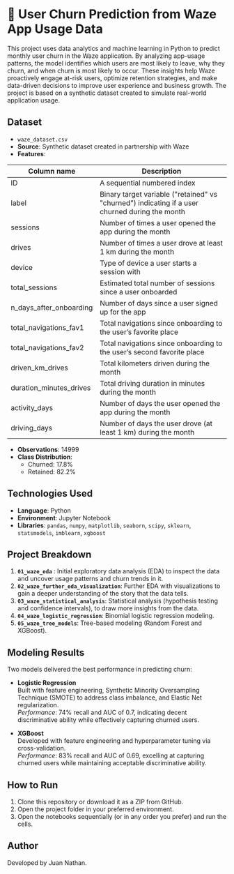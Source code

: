# 🚗 User Churn Prediction from Waze App Usage Data

This project uses data analytics and machine learning in Python to predict monthly user churn in the Waze application. By analyzing app-usage patterns, the model identifies which users are most likely to leave, why they churn, and when churn is most likely to occur. These insights help Waze proactively engage at-risk users, optimize retention strategies, and make data-driven decisions to improve user experience and business growth. The project is based on a synthetic dataset created to simulate real-world application usage.

## Dataset

- `waze_dataset.csv`
- **Source**: Synthetic dataset created in partnership with Waze
- **Features**:

| Column name              | Description                                                                                     |
|------------------------- |-------------------------------------------------------------------------------------------------|
| ID                       | A sequential numbered index                                                                     |
| label                    | Binary target variable ("retained" vs "churned") indicating if a user churned during the month  |
| sessions                 | Number of times a user opened the app during the month                                          |
| drives                   | Number of times a user drove at least 1 km during the month                                     |
| device                   | Type of device a user starts a session with                                                     |
| total_sessions           | Estimated total number of sessions since a user onboarded                                       |
| n_days_after_onboarding  | Number of days since a user signed up for the app                                               |
| total_navigations_fav1   | Total navigations since onboarding to the user’s favorite place                                 |
| total_navigations_fav2   | Total navigations since onboarding to the user’s second favorite place                          |
| driven_km_drives         | Total kilometers driven during the month                                                        |
| duration_minutes_drives  | Total driving duration in minutes during the month                                              |
| activity_days            | Number of days the user opened the app during the month                                         |
| driving_days             | Number of days the user drove (at least 1 km) during the month                                  |

- **Observations**: 14999
- **Class Distribution**:
  - Churned: 17.8%
  - Retained: 82.2%

## Technologies Used

- **Language**: Python
- **Environment**: Jupyter Notebook
- **Libraries**: `pandas`, `numpy`, `matplotlib`, `seaborn`, `scipy`, `sklearn`, `statsmodels`, `imblearn`, `xgboost`
  
 ## Project Breakdown
 1. **`01_waze_eda`** : Initial exploratory data analysis (EDA) to inspect the data and uncover usage patterns and churn trends in it.
 2. **`02_waze_further_eda_visualization`**: Further EDA with visualizations to gain a deeper understanding of the story that the data tells.
 3. **`03_waze_statistical_analysis`**: Statistical analysis (hypothesis testing and confidence intervals), to draw more insights from the data.
 4. **`04_waze_logistic_regression`**: Binomial logistic regression modeling.
 5. **`05_waze_tree_models`**: Tree-based modeling (Random Forest and XGBoost).

## Modeling Results

Two models delivered the best performance in predicting churn:

- **Logistic Regression**  
  Built with feature engineering, Synthetic Minority Oversampling Technique (SMOTE) to address class imbalance, and Elastic Net regularization.  
  *Performance*: 74% recall and AUC of 0.7, indicating decent discriminative ability while effectively capturing churned users.

- **XGBoost**  
  Developed with feature engineering and hyperparameter tuning via cross-validation.  
  *Performance*: 83% recall and AUC of 0.69, excelling at capturing churned users while maintaining acceptable discriminative ability.

## How to Run

1. Clone this repository or download it as a ZIP from GitHub. 
2. Open the project folder in your preferred environment.
3. Open the notebooks sequentially (or in any order you prefer) and run the cells.

## Author

Developed by Juan Nathan.
